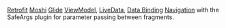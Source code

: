 
[Retrofit](https://square.github.io/retrofit/)
[Moshi](https://github.com/square/moshi)
[Glide](https://bumptech.github.io/glide/)
[ViewModel](https://developer.android.com/topic/libraries/architecture/viewmodel),
[LiveData](https://developer.android.com/topic/libraries/architecture/livedata), 
[Data Binding](https://developer.android.com/topic/libraries/data-binding/)
[Navigation](https://developer.android.com/topic/libraries/architecture/navigation/)
with the SafeArgs plugin for parameter passing between fragments.
